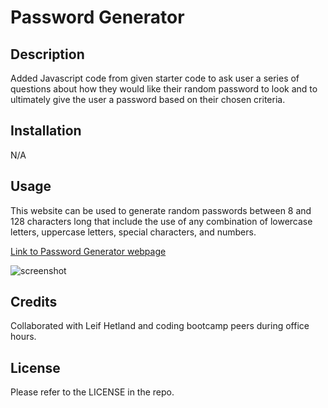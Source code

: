 # Password Generator

## Description

Added Javascript code from given starter code to ask user a series of questions about how they would like their random password to look and to ultimately give the user a password based on their chosen criteria. 

## Installation

N/A

## Usage

This website can be used to generate random passwords between 8 and 128 characters long that include the use of any combination of lowercase letters, uppercase letters, special characters, and numbers. 

[Link to Password Generator webpage](https://crcarmen23.github.io/carmen-mockup-portfolio/)

![screenshot](assets/images/screenshot2.png)


## Credits

Collaborated with Leif Hetland and coding bootcamp peers during office hours.

## License

Please refer to the LICENSE in the repo.
